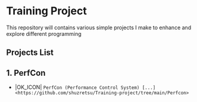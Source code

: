 # Training Project

This repository will contains various simple projects I make to enhance and explore different programming

## Projects List



## 1. PerfCon
   * |OK_ICON| `PerfCon (Performance Control System) [...] <https://github.com/shuzretsu/Training-project/tree/main/Perfcon>`


